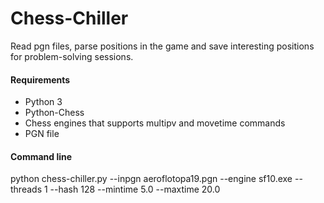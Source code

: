 # Chess-Chiller
Read pgn files, parse positions in the game and save interesting positions for problem-solving sessions.

#### Requirements
* Python 3 
* Python-Chess 
* Chess engines that supports multipv and movetime commands 
* PGN file

#### Command line
python chess-chiller.py --inpgn aeroflotopa19.pgn --engine sf10.exe --threads 1 --hash 128 --mintime 5.0 --maxtime 20.0
